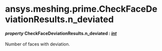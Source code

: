 <a id="ansys-meshing-prime-checkfacedeviationresults-n-deviated"></a>

# ansys.meshing.prime.CheckFaceDeviationResults.n_deviated

<a id="ansys.meshing.prime.CheckFaceDeviationResults.n_deviated"></a>

#### *property* CheckFaceDeviationResults.n_deviated *: [int](https://docs.python.org/3.11/library/functions.html#int)*

Number of faces with deviation.

<!-- !! processed by numpydoc !! -->
